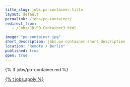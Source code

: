 ```yaml
---
title_slug: jobs.po-container.title
layout: default
permalink: /jobs/po-container/
redirect_from:
   - /Jobs/JD-PO-Container3.html

image: "po-container.jpg"
short_description: jobs.po-container.short_description
location: "Remote / Berlin"
published: true
open: true
---
```


{% tf jobs/po-container.md %}

<div class="d-grid gap-2 col-4 mx-auto mt-5">
<a href="mailto:jobs-scs@osb-alliance.com?subject={% t jobs.po-container.title %}" class="btn btn-secondary btn-lg">{% t jobs.apply %}</a>
</div>